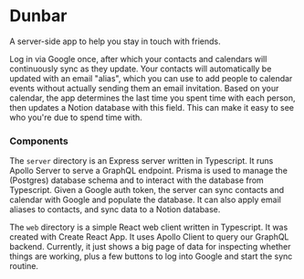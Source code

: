 # Dunbar

A server-side app to help you stay in touch with friends.

Log in via Google once, after which your contacts and calendars will continuously sync as they update. Your contacts will automatically be updated with an email "alias", which you can use to add people to calendar events without actually sending them an email invitation. Based on your calendar, the app determines the last time you spent time with each person, then updates a Notion database with this field. This can make it easy to see who you're due to spend time with.

### Components

The `server` directory is an Express server written in Typescript. It runs Apollo Server to serve a GraphQL endpoint. Prisma is used to manage the (Postgres) database schema and to interact with the database from Typescript. Given a Google auth token, the server can sync contacts and calendar with Google and populate the database. It can also apply email aliases to contacts, and sync data to a Notion database.

The `web` directory is a simple React web client written in Typescript. It was created with Create React App. It uses Apollo Client to query our GraphQL backend. Currently, it just shows a big page of data for inspecting whether things are working, plus a few buttons to log into Google and start the sync routine.

